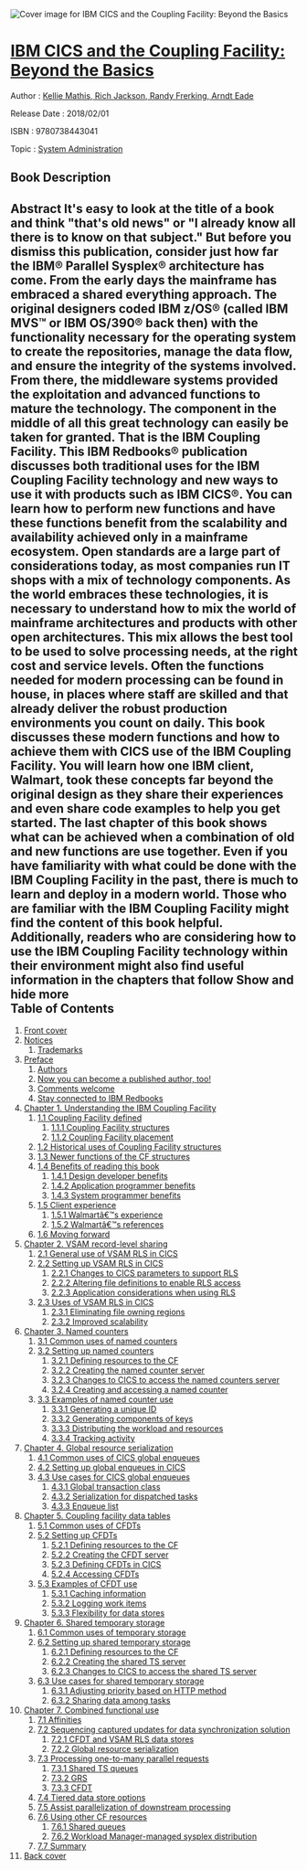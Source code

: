 ![Cover image for IBM CICS and the Coupling Facility: Beyond the Basics](https://imgdetail.ebookreading.net/cover/cover/20200215/EB9780738443041.jpg)

[IBM CICS and the Coupling Facility: Beyond the Basics](https://ebookreading.net/view/book/IBM+CICS+and+the+Coupling+Facility%3A+Beyond+the+Basics-EB9780738443041_1.html "IBM CICS and the Coupling Facility: Beyond the Basics")
====================================================================================================================

Author : [Kellie Mathis](https://ebookreading.net/search/author/Kellie+Mathis),[ Rich Jackson](https://ebookreading.net/search/author/+Rich+Jackson),[ Randy Frerking](https://ebookreading.net/search/author/+Randy+Frerking),[ Arndt Eade](https://ebookreading.net/search/author/+Arndt+Eade)

Release Date : 2018/02/01

ISBN : 9780738443041

Topic : [System Administration](https://ebookreading.net/search/category/system-administration)

Book Description
-----------------

 Abstract
It's easy to look at the title of a book and think "that's old news" or "I already know all there is to know on that subject." But before you dismiss this publication, consider just how far the IBM® Parallel Sysplex® architecture has come. From the early days the mainframe has embraced a shared everything approach. The original designers coded IBM z/OS® (called IBM MVS™ or IBM OS/390® back then) with the functionality necessary for the operating system to create the repositories, manage the data flow, and ensure the integrity of the systems involved. From there, the middleware systems provided the exploitation and advanced functions to mature the technology. The component in the middle of all this great technology can easily be taken for granted. That is the IBM Coupling Facility.
This IBM Redbooks® publication discusses both traditional uses for the IBM Coupling Facility technology and new ways to use it with products such as IBM CICS®. You can learn how to perform new functions and have these functions benefit from the scalability and availability achieved only in a mainframe ecosystem.
Open standards are a large part of considerations today, as most companies run IT shops with a mix of technology components. As the world embraces these technologies, it is necessary to understand how to mix the world of mainframe architectures and products with other open architectures. This mix allows the best tool to be used to solve processing needs, at the right cost and service levels.
Often the functions needed for modern processing can be found in house, in places where staff are skilled and that already deliver the robust production environments you count on daily. This book discusses these modern functions and how to achieve them with CICS use of the IBM Coupling Facility. You will learn how one IBM client, Walmart, took these concepts far beyond the original design as they share their experiences and even share code examples to help you get started.
The last chapter of this book shows what can be achieved when a combination of old and new functions are use together. Even if you have familiarity with what could be done with the IBM Coupling Facility in the past, there is much to learn and deploy in a modern world.
Those who are familiar with the IBM Coupling Facility might find the content of this book helpful. Additionally, readers who are considering how to use the IBM Coupling Facility technology within their environment might also find useful information in the chapters that follow
        Show and hide more                
Table of Contents
-----------------

1. [Front cover](https://ebookreading.net/view/book/IBM+CICS+and+the+Coupling+Facility%3A+Beyond+the+Basics-EB9780738443041_1.html#ww457511)
1. [Notices](https://ebookreading.net/view/book/IBM+CICS+and+the+Coupling+Facility%3A+Beyond+the+Basics-EB9780738443041_3.html#ww460066)
    1. [Trademarks](https://ebookreading.net/view/book/IBM+CICS+and+the+Coupling+Facility%3A+Beyond+the+Basics-EB9780738443041_3.html#ww459879)
1. [Preface](https://ebookreading.net/view/book/IBM+CICS+and+the+Coupling+Facility%3A+Beyond+the+Basics-EB9780738443041_4.html#ww769426)
    1. [Authors](https://ebookreading.net/view/book/IBM+CICS+and+the+Coupling+Facility%3A+Beyond+the+Basics-EB9780738443041_4.html#ww786439)
    1. [Now you can become a published author, too!](https://ebookreading.net/view/book/IBM+CICS+and+the+Coupling+Facility%3A+Beyond+the+Basics-EB9780738443041_4.html#ww782335)
    1. [Comments welcome](https://ebookreading.net/view/book/IBM+CICS+and+the+Coupling+Facility%3A+Beyond+the+Basics-EB9780738443041_4.html#ww775129)
    1. [Stay connected to IBM Redbooks](https://ebookreading.net/view/book/IBM+CICS+and+the+Coupling+Facility%3A+Beyond+the+Basics-EB9780738443041_4.html#ww782351)
1. [Chapter 1. Understanding the IBM Coupling Facility](https://ebookreading.net/view/book/IBM+CICS+and+the+Coupling+Facility%3A+Beyond+the+Basics-EB9780738443041_5.html#ww461093)
    1. [1.1 Coupling Facility defined](https://ebookreading.net/view/book/IBM+CICS+and+the+Coupling+Facility%3A+Beyond+the+Basics-EB9780738443041_5.html#ww461100)
        1. [1.1.1 Coupling Facility structures](https://ebookreading.net/view/book/IBM+CICS+and+the+Coupling+Facility%3A+Beyond+the+Basics-EB9780738443041_5.html#ww461103)
        1. [1.1.2 Coupling Facility placement](https://ebookreading.net/view/book/IBM+CICS+and+the+Coupling+Facility%3A+Beyond+the+Basics-EB9780738443041_5.html#ww461105)
    1. [1.2 Historical uses of Coupling Facility structures](https://ebookreading.net/view/book/IBM+CICS+and+the+Coupling+Facility%3A+Beyond+the+Basics-EB9780738443041_5.html#ww461107)
    1. [1.3 Newer functions of the CF structures](https://ebookreading.net/view/book/IBM+CICS+and+the+Coupling+Facility%3A+Beyond+the+Basics-EB9780738443041_5.html#ww461119)
    1. [1.4 Benefits of reading this book](https://ebookreading.net/view/book/IBM+CICS+and+the+Coupling+Facility%3A+Beyond+the+Basics-EB9780738443041_5.html#ww461132)
        1. [1.4.1 Design developer benefits](https://ebookreading.net/view/book/IBM+CICS+and+the+Coupling+Facility%3A+Beyond+the+Basics-EB9780738443041_5.html#ww463504)
        1. [1.4.2 Application programmer benefits](https://ebookreading.net/view/book/IBM+CICS+and+the+Coupling+Facility%3A+Beyond+the+Basics-EB9780738443041_5.html#ww463531)
        1. [1.4.3 System programmer benefits](https://ebookreading.net/view/book/IBM+CICS+and+the+Coupling+Facility%3A+Beyond+the+Basics-EB9780738443041_5.html#ww461146)
    1. [1.5 Client experience](https://ebookreading.net/view/book/IBM+CICS+and+the+Coupling+Facility%3A+Beyond+the+Basics-EB9780738443041_5.html#ww461166)
        1. [1.5.1 Walmartâ€™s experience](https://ebookreading.net/view/book/IBM+CICS+and+the+Coupling+Facility%3A+Beyond+the+Basics-EB9780738443041_5.html#ww461170)
        1. [1.5.2 Walmartâ€™s references](https://ebookreading.net/view/book/IBM+CICS+and+the+Coupling+Facility%3A+Beyond+the+Basics-EB9780738443041_5.html#ww461181)
    1. [1.6 Moving forward](https://ebookreading.net/view/book/IBM+CICS+and+the+Coupling+Facility%3A+Beyond+the+Basics-EB9780738443041_5.html#ww461202)
1. [Chapter 2. VSAM record-level sharing](https://ebookreading.net/view/book/IBM+CICS+and+the+Coupling+Facility%3A+Beyond+the+Basics-EB9780738443041_6.html#ww460945)
    1. [2.1 General use of VSAM RLS in CICS](https://ebookreading.net/view/book/IBM+CICS+and+the+Coupling+Facility%3A+Beyond+the+Basics-EB9780738443041_6.html#ww460950)
    1. [2.2 Setting up VSAM RLS in CICS](https://ebookreading.net/view/book/IBM+CICS+and+the+Coupling+Facility%3A+Beyond+the+Basics-EB9780738443041_6.html#ww460957)
        1. [2.2.1 Changes to CICS parameters to support RLS](https://ebookreading.net/view/book/IBM+CICS+and+the+Coupling+Facility%3A+Beyond+the+Basics-EB9780738443041_6.html#ww460963)
        1. [2.2.2 Altering file definitions to enable RLS access](https://ebookreading.net/view/book/IBM+CICS+and+the+Coupling+Facility%3A+Beyond+the+Basics-EB9780738443041_6.html#ww460970)
        1. [2.2.3 Application considerations when using RLS](https://ebookreading.net/view/book/IBM+CICS+and+the+Coupling+Facility%3A+Beyond+the+Basics-EB9780738443041_6.html#ww460979)
    1. [2.3 Uses of VSAM RLS in CICS](https://ebookreading.net/view/book/IBM+CICS+and+the+Coupling+Facility%3A+Beyond+the+Basics-EB9780738443041_6.html#ww460983)
        1. [2.3.1 Eliminating file owning regions](https://ebookreading.net/view/book/IBM+CICS+and+the+Coupling+Facility%3A+Beyond+the+Basics-EB9780738443041_6.html#ww462244)
        1. [2.3.2 Improved scalability](https://ebookreading.net/view/book/IBM+CICS+and+the+Coupling+Facility%3A+Beyond+the+Basics-EB9780738443041_6.html#ww460997)
1. [Chapter 3. Named counters](https://ebookreading.net/view/book/IBM+CICS+and+the+Coupling+Facility%3A+Beyond+the+Basics-EB9780738443041_7.html#ww461125)
    1. [3.1 Common uses of named counters](https://ebookreading.net/view/book/IBM+CICS+and+the+Coupling+Facility%3A+Beyond+the+Basics-EB9780738443041_7.html#ww461133)
    1. [3.2 Setting up named counters](https://ebookreading.net/view/book/IBM+CICS+and+the+Coupling+Facility%3A+Beyond+the+Basics-EB9780738443041_7.html#ww461138)
        1. [3.2.1 Defining resources to the CF](https://ebookreading.net/view/book/IBM+CICS+and+the+Coupling+Facility%3A+Beyond+the+Basics-EB9780738443041_7.html#ww461142)
        1. [3.2.2 Creating the named counter server](https://ebookreading.net/view/book/IBM+CICS+and+the+Coupling+Facility%3A+Beyond+the+Basics-EB9780738443041_7.html#ww461151)
        1. [3.2.3 Changes to CICS to access the named counters server](https://ebookreading.net/view/book/IBM+CICS+and+the+Coupling+Facility%3A+Beyond+the+Basics-EB9780738443041_7.html#ww461161)
        1. [3.2.4 Creating and accessing a named counter](https://ebookreading.net/view/book/IBM+CICS+and+the+Coupling+Facility%3A+Beyond+the+Basics-EB9780738443041_7.html#ww461169)
    1. [3.3 Examples of named counter use](https://ebookreading.net/view/book/IBM+CICS+and+the+Coupling+Facility%3A+Beyond+the+Basics-EB9780738443041_7.html#ww461218)
        1. [3.3.1 Generating a unique ID](https://ebookreading.net/view/book/IBM+CICS+and+the+Coupling+Facility%3A+Beyond+the+Basics-EB9780738443041_7.html#ww461221)
        1. [3.3.2 Generating components of keys](https://ebookreading.net/view/book/IBM+CICS+and+the+Coupling+Facility%3A+Beyond+the+Basics-EB9780738443041_7.html#ww461241)
        1. [3.3.3 Distributing the workload and resources](https://ebookreading.net/view/book/IBM+CICS+and+the+Coupling+Facility%3A+Beyond+the+Basics-EB9780738443041_7.html#ww461261)
        1. [3.3.4 Tracking activity](https://ebookreading.net/view/book/IBM+CICS+and+the+Coupling+Facility%3A+Beyond+the+Basics-EB9780738443041_7.html#ww461308)
1. [Chapter 4. Global resource serialization](https://ebookreading.net/view/book/IBM+CICS+and+the+Coupling+Facility%3A+Beyond+the+Basics-EB9780738443041_8.html#ww461137)
    1. [4.1 Common uses of CICS global enqueues](https://ebookreading.net/view/book/IBM+CICS+and+the+Coupling+Facility%3A+Beyond+the+Basics-EB9780738443041_8.html#ww461148)
    1. [4.2 Setting up global enqueues in CICS](https://ebookreading.net/view/book/IBM+CICS+and+the+Coupling+Facility%3A+Beyond+the+Basics-EB9780738443041_8.html#ww461155)
    1. [4.3 Use cases for CICS global enqueues](https://ebookreading.net/view/book/IBM+CICS+and+the+Coupling+Facility%3A+Beyond+the+Basics-EB9780738443041_8.html#ww461178)
        1. [4.3.1 Global transaction class](https://ebookreading.net/view/book/IBM+CICS+and+the+Coupling+Facility%3A+Beyond+the+Basics-EB9780738443041_8.html#ww461180)
        1. [4.3.2 Serialization for dispatched tasks](https://ebookreading.net/view/book/IBM+CICS+and+the+Coupling+Facility%3A+Beyond+the+Basics-EB9780738443041_8.html#ww461209)
        1. [4.3.3 Enqueue list](https://ebookreading.net/view/book/IBM+CICS+and+the+Coupling+Facility%3A+Beyond+the+Basics-EB9780738443041_8.html#ww461256)
1. [Chapter 5. Coupling facility data tables](https://ebookreading.net/view/book/IBM+CICS+and+the+Coupling+Facility%3A+Beyond+the+Basics-EB9780738443041_9.html#ww461092)
    1. [5.1 Common uses of CFDTs](https://ebookreading.net/view/book/IBM+CICS+and+the+Coupling+Facility%3A+Beyond+the+Basics-EB9780738443041_9.html#ww461098)
    1. [5.2 Setting up CFDTs](https://ebookreading.net/view/book/IBM+CICS+and+the+Coupling+Facility%3A+Beyond+the+Basics-EB9780738443041_9.html#ww461102)
        1. [5.2.1 Defining resources to the CF](https://ebookreading.net/view/book/IBM+CICS+and+the+Coupling+Facility%3A+Beyond+the+Basics-EB9780738443041_9.html#ww461106)
        1. [5.2.2 Creating the CFDT server](https://ebookreading.net/view/book/IBM+CICS+and+the+Coupling+Facility%3A+Beyond+the+Basics-EB9780738443041_9.html#ww461115)
        1. [5.2.3 Defining CFDTs in CICS](https://ebookreading.net/view/book/IBM+CICS+and+the+Coupling+Facility%3A+Beyond+the+Basics-EB9780738443041_9.html#ww461126)
        1. [5.2.4 Accessing CFDTs](https://ebookreading.net/view/book/IBM+CICS+and+the+Coupling+Facility%3A+Beyond+the+Basics-EB9780738443041_9.html#ww461139)
    1. [5.3 Examples of CFDT use](https://ebookreading.net/view/book/IBM+CICS+and+the+Coupling+Facility%3A+Beyond+the+Basics-EB9780738443041_9.html#ww461147)
        1. [5.3.1 Caching information](https://ebookreading.net/view/book/IBM+CICS+and+the+Coupling+Facility%3A+Beyond+the+Basics-EB9780738443041_9.html#ww461150)
        1. [5.3.2 Logging work items](https://ebookreading.net/view/book/IBM+CICS+and+the+Coupling+Facility%3A+Beyond+the+Basics-EB9780738443041_9.html#ww461208)
        1. [5.3.3 Flexibility for data stores](https://ebookreading.net/view/book/IBM+CICS+and+the+Coupling+Facility%3A+Beyond+the+Basics-EB9780738443041_9.html#ww461233)
1. [Chapter 6. Shared temporary storage](https://ebookreading.net/view/book/IBM+CICS+and+the+Coupling+Facility%3A+Beyond+the+Basics-EB9780738443041_10.html#ww461153)
    1. [6.1 Common uses of temporary storage](https://ebookreading.net/view/book/IBM+CICS+and+the+Coupling+Facility%3A+Beyond+the+Basics-EB9780738443041_10.html#ww461163)
    1. [6.2 Setting up shared temporary storage](https://ebookreading.net/view/book/IBM+CICS+and+the+Coupling+Facility%3A+Beyond+the+Basics-EB9780738443041_10.html#ww461170)
        1. [6.2.1 Defining resources to the CF](https://ebookreading.net/view/book/IBM+CICS+and+the+Coupling+Facility%3A+Beyond+the+Basics-EB9780738443041_10.html#ww466856)
        1. [6.2.2 Creating the shared TS server](https://ebookreading.net/view/book/IBM+CICS+and+the+Coupling+Facility%3A+Beyond+the+Basics-EB9780738443041_10.html#ww461183)
        1. [6.2.3 Changes to CICS to access the shared TS server](https://ebookreading.net/view/book/IBM+CICS+and+the+Coupling+Facility%3A+Beyond+the+Basics-EB9780738443041_10.html#ww461193)
    1. [6.3 Use cases for shared temporary storage](https://ebookreading.net/view/book/IBM+CICS+and+the+Coupling+Facility%3A+Beyond+the+Basics-EB9780738443041_10.html#ww461206)
        1. [6.3.1 Adjusting priority based on HTTP method](https://ebookreading.net/view/book/IBM+CICS+and+the+Coupling+Facility%3A+Beyond+the+Basics-EB9780738443041_10.html#ww461209)
        1. [6.3.2 Sharing data among tasks](https://ebookreading.net/view/book/IBM+CICS+and+the+Coupling+Facility%3A+Beyond+the+Basics-EB9780738443041_10.html#ww461276)
1. [Chapter 7. Combined functional use](https://ebookreading.net/view/book/IBM+CICS+and+the+Coupling+Facility%3A+Beyond+the+Basics-EB9780738443041_11.html#ww461215)
    1. [7.1 Affinities](https://ebookreading.net/view/book/IBM+CICS+and+the+Coupling+Facility%3A+Beyond+the+Basics-EB9780738443041_11.html#ww464488)
    1. [7.2 Sequencing captured updates for data synchronization solution](https://ebookreading.net/view/book/IBM+CICS+and+the+Coupling+Facility%3A+Beyond+the+Basics-EB9780738443041_11.html#ww466005)
        1. [7.2.1 CFDT and VSAM RLS data stores](https://ebookreading.net/view/book/IBM+CICS+and+the+Coupling+Facility%3A+Beyond+the+Basics-EB9780738443041_11.html#ww461232)
        1. [7.2.2 Global resource serialization](https://ebookreading.net/view/book/IBM+CICS+and+the+Coupling+Facility%3A+Beyond+the+Basics-EB9780738443041_11.html#ww461277)
    1. [7.3 Processing one-to-many parallel requests](https://ebookreading.net/view/book/IBM+CICS+and+the+Coupling+Facility%3A+Beyond+the+Basics-EB9780738443041_11.html#ww461295)
        1. [7.3.1 Shared TS queues](https://ebookreading.net/view/book/IBM+CICS+and+the+Coupling+Facility%3A+Beyond+the+Basics-EB9780738443041_11.html#ww461323)
        1. [7.3.2 GRS](https://ebookreading.net/view/book/IBM+CICS+and+the+Coupling+Facility%3A+Beyond+the+Basics-EB9780738443041_11.html#ww461351)
        1. [7.3.3 CFDT](https://ebookreading.net/view/book/IBM+CICS+and+the+Coupling+Facility%3A+Beyond+the+Basics-EB9780738443041_11.html#ww461368)
    1. [7.4 Tiered data store options](https://ebookreading.net/view/book/IBM+CICS+and+the+Coupling+Facility%3A+Beyond+the+Basics-EB9780738443041_11.html#ww461388)
    1. [7.5 Assist parallelization of downstream processing](https://ebookreading.net/view/book/IBM+CICS+and+the+Coupling+Facility%3A+Beyond+the+Basics-EB9780738443041_11.html#ww461412)
    1. [7.6 Using other CF resources](https://ebookreading.net/view/book/IBM+CICS+and+the+Coupling+Facility%3A+Beyond+the+Basics-EB9780738443041_11.html#ww468614)
        1. [7.6.1 Shared queues](https://ebookreading.net/view/book/IBM+CICS+and+the+Coupling+Facility%3A+Beyond+the+Basics-EB9780738443041_11.html#ww461471)
        1. [7.6.2 Workload Manager-managed sysplex distribution](https://ebookreading.net/view/book/IBM+CICS+and+the+Coupling+Facility%3A+Beyond+the+Basics-EB9780738443041_11.html#ww461474)
    1. [7.7 Summary](https://ebookreading.net/view/book/IBM+CICS+and+the+Coupling+Facility%3A+Beyond+the+Basics-EB9780738443041_11.html#ww461477)
1. [Back cover](https://ebookreading.net/view/book/IBM+CICS+and+the+Coupling+Facility%3A+Beyond+the+Basics-EB9780738443041_13.html#ww465861)
